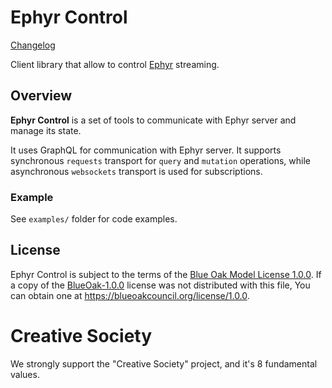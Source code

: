 Ephyr Control
===

[Changelog](https://github.com/ALLATRA-IT/ephyr-control/blob/master/CHANGELOG.md)

Client library that allow to control [Ephyr] streaming.

## Overview
**Ephyr Control** is a set of tools to communicate with Ephyr server and manage its state.

It uses GraphQL for communication with Ephyr server.
It supports synchronous `requests` transport for `query` and `mutation` operations,
while asynchronous `websockets` transport is used for subscriptions.

### Example

See `examples/` folder for code examples.

## License

Ephyr Control is subject to the terms of the [Blue Oak Model License 1.0.0](https://github.com/ALLATRA-IT/ephyr/blob/master/LICENSE.md). If a copy of the [BlueOak-1.0.0](https://spdx.org/licenses/BlueOak-1.0.0.html) license was not distributed with this file, You can obtain one at <https://blueoakcouncil.org/license/1.0.0>.

# Creative Society

We strongly support the "Creative Society" project, and it's 8 fundamental values.

[Ephyr]: https://github.com/ALLATRA-IT/ephyr
